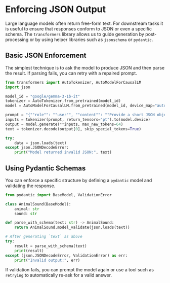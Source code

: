 # Enforcing JSON Output

Large language models often return free-form text. For downstream tasks it is useful to ensure that responses conform to JSON or even a specific schema. The `transformers` library allows us to guide generation by post-processing or by using helper libraries such as `jsonschema` or `pydantic`.

## Basic JSON Enforcement

The simplest technique is to ask the model to produce JSON and then parse the result. If parsing fails, you can retry with a repaired prompt.

```python
from transformers import AutoTokenizer, AutoModelForCausalLM
import json

model_id = "google/gemma-3-1b-it"
tokenizer = AutoTokenizer.from_pretrained(model_id)
model = AutoModelForCausalLM.from_pretrained(model_id, device_map="auto")

prompt = "{""role"": ""user"", ""content"": ""Provide a short JSON object with keys 'animal' and 'sound'.""}"
inputs = tokenizer(prompt, return_tensors="pt").to(model.device)
output = model.generate(**inputs, max_new_tokens=64)
text = tokenizer.decode(output[0], skip_special_tokens=True)

try:
    data = json.loads(text)
except json.JSONDecodeError:
    print("Model returned invalid JSON:", text)
```

## Using Pydantic Schemas

You can enforce a specific structure by defining a `pydantic` model and validating the response.

```python
from pydantic import BaseModel, ValidationError

class AnimalSound(BaseModel):
    animal: str
    sound: str

def parse_with_schema(text: str) -> AnimalSound:
    return AnimalSound.model_validate(json.loads(text))

# After generating `text` as above
try:
    result = parse_with_schema(text)
    print(result)
except (json.JSONDecodeError, ValidationError) as err:
    print("Invalid output:", err)
```

If validation fails, you can prompt the model again or use a tool such as `retrying` to automatically re-ask for a valid answer.

